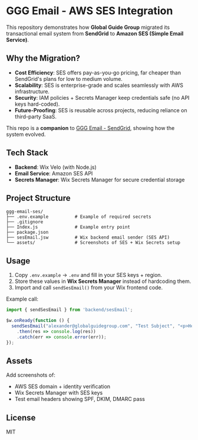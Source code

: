 # GGG Email - AWS SES Integration

This repository demonstrates how **Global Guide Group** migrated its transactional email system from **SendGrid** to **Amazon SES (Simple Email Service)**.

## Why the Migration?

- **Cost Efficiency**: SES offers pay-as-you-go pricing, far cheaper than SendGrid's plans for low to medium volume.
- **Scalability**: SES is enterprise-grade and scales seamlessly with AWS infrastructure.
- **Security**: IAM policies + Secrets Manager keep credentials safe (no API keys hard-coded).
- **Future-Proofing**: SES is reusable across projects, reducing reliance on third-party SaaS.

This repo is a **companion** to [GGG Email - SendGrid](https://github.com/YOUR_USERNAME/sendgrid-email-demo), showing how the system evolved.

## Tech Stack

- **Backend**: Wix Velo (with Node.js)
- **Email Service**: Amazon SES API
- **Secrets Manager**: Wix Secrets Manager for secure credential storage

## Project Structure

```
ggg-email-ses/
├── .env.example          # Example of required secrets
├── .gitignore
├── Index.js              # Example entry point
├── package.json
├── sesEmail.jsw          # Wix backend email sender (SES API)
└── assets/               # Screenshots of SES + Wix Secrets setup
```

## Usage

1. Copy `.env.example` → `.env` and fill in your SES keys + region.
2. Store these values in **Wix Secrets Manager** instead of hardcoding them.
3. Import and call `sendSesEmail()` from your Wix frontend code.

Example call:
```js
import { sendSesEmail } from 'backend/sesEmail';

$w.onReady(function () {
  sendSesEmail("alexander@globalguidegroup.com", "Test Subject", "<p>Hello World</p>", "Hello World")
    .then(res => console.log(res))
    .catch(err => console.error(err));
});
```

## Assets

Add screenshots of:
- AWS SES domain + identity verification
- Wix Secrets Manager with SES keys
- Test email headers showing SPF, DKIM, DMARC pass

## License

MIT
